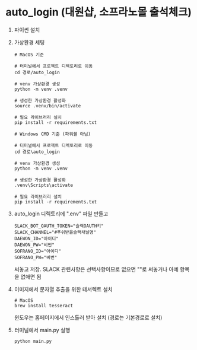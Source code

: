 # auto_login (대원샵, 소프라노몰 출석체크)
   
1. 파이썬 설치
2. 가상환경 세팅
    ```
    # MacOS 기준

	# 터미널에서 프로젝트 디렉토리로 이동
    cd 경로/auto_login

    # venv 가상환경 생성
    python -m venv .venv

    # 생성한 가상환경 활성화
    source .venv/bin/activate
    
    # 필요 라이브러리 설치
    pip install -r requirements.txt
    ```
	```
    # Windows CMD 기준 (파워쉘 아님)
	
	# 터미널에서 프로젝트 디렉토리로 이동
    cd 경로\auto_login

    # venv 가상환경 생성
    python -m venv .venv

    # 생성한 가상환경 활성화
    .venv\Scripts\activate
    
    # 필요 라이브러리 설치
    pip install -r requirements.txt
    ```
3. auto_login 디렉토리에 ".env" 파일 만들고   
    ```
    SLACK_BOT_OAUTH_TOKEN="슬랙OAUTH키"   
    SLACK_CHANNEL="#푸쉬받을슬랙채널명"   
    DAEWON_ID="아이디"   
    DAEWON_PW="비번"   
    SOFRANO_ID="아이디"   
    SOFRANO_PW="비번"   
    ```
    써놓고 저장. SLACK 관련사항은 선택사항이므로 없으면 ""로 써놓거나 아예 항목을 없애면 됨   
   
4. 이미지에서 문자열 추출을 위한 테서렉트 설치
    ```
    # MacOS
    brew install tesseract
    ```
    윈도우는 홈페이지에서 인스톨러 받아 설치 (경로는 기본경로로 설치)
   
5. 터미널에서 main.py 실행
    ```
    python main.py
    ```